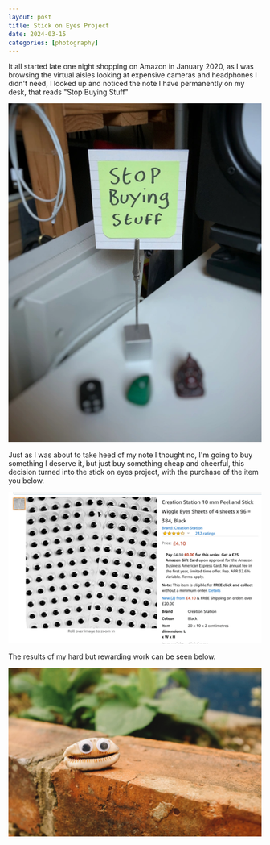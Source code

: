 ```yaml
---
layout: post
title: Stick on Eyes Project
date: 2024-03-15
categories: [photography]
---
```


It all started late one night shopping on Amazon in January 2020, as I was browsing the virtual aisles looking at expensive cameras and headphones I didn't need, I looked up and noticed the note I have permanently on my desk, that reads "Stop Buying Stuff"

![A note on a desk with the words "Stop Buying Stuff"](/images/stop-buying-stuff.webp)

Just as I was about to take heed of my note I thought no, I'm going to buy something I deserve it, but just buy something cheap and cheerful, this decision turned into the stick on eyes project, with the purchase of the item you below.

![Peel and Stick on Eyes](/images/stick-on-eyes.jpg)

The results of my hard but rewarding work can be seen below.

![Shell With Stick on Eyes](/images/shell-with-stick-on-eyes.jpg)